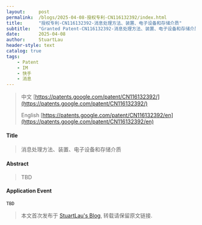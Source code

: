 ```yaml
---
layout:     post
permalink:  /blogs/2025-04-08-授权专利-CN116132392/index.html
title:      "授权专利-CN116132392-消息处理方法、装置、电子设备和存储介质"
subtitle:   "Granted Patent-CN116132392-消息处理方法、装置、电子设备和存储介质"
date:       2025-04-08
author:     StuartLau
header-style: text
catalog: true
tags:
    - Patent
    - IM
    - 快手
    - 消息
---
```

> 中文 [https://patents.google.com/patent/CN116132392/](https://patents.google.com/patent/CN116132392/)
>
> English [https://patents.google.com/patent/CN116132392/en](https://patents.google.com/patent/CN116132392/en)

#### Title
> 消息处理方法、装置、电子设备和存储介质










#### Abstract
> TBD








#### Application Event
```
TBD
```
> 本文首次发布于 [StuartLau's Blog](https://stuartlau.github.io), 
转载请保留原文链接.
